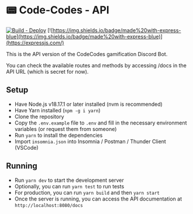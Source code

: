 # 📟 Code-Codes - API

[![Build - Deploy](https://github.com/codecon-dev/codecodes-api/actions/workflows/main.yml/badge.svg)](https://github.com/codecon-dev/codecodes-api/actions/workflows/main.yml)
[![https://img.shields.io/badge/made%20with-express-blue](https://img.shields.io/badge/made%20with-express-blue)](https://expressjs.com/)

This is the API version of the CodeCodes gamification Discord Bot.  

You can check the available routes and methods by accessing /docs in the API URL (which is secret for now).

## Setup

- Have Node.js v18.17.1 or later installed (nvm is recommended)
- Have Yarn installed (`npm -g i yarn`)
- Clone the repository
- Copy the `.env.example` file to `.env` and fill in the necessary environment variables (or request them from someone)
- Run `yarn` to install the dependencies
- Import `insomnia.json` into Insomnia / Postman / Thunder Client (VSCode)

## Running

- Run `yarn dev` to start the development server
- Optionally, you can run `yarn test` to run tests
- For production, you can run `yarn build` and then `yarn start`
- Once the server is running, you can access the API documentation at `http://localhost:8080/docs`
